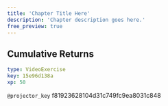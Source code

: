 ```yaml
---
title: 'Chapter Title Here'
description: 'Chapter description goes here.'
free_preview: true
---
```


## Cumulative Returns

```yaml
type: VideoExercise
key: 15e96d138a
xp: 50
```

`@projector_key`
f81923628104d31c749fc9ea8031c848
